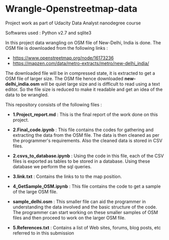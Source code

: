 # Wrangle-Openstreetmap-data
Project work as part of Udacity Data Analyst nanodegree course

Softwares used : Python v2.7 and sqlite3

In this project data wrangling on OSM file of New-Delhi, India is done. The OSM file is downloaded from the following links :
* https://www.openstreetmap.org/node/16173236
* https://mapzen.com/data/metro-extracts/metro/new-delhi_india/

The downloaded file will be in compressed state, it is extracted to get a OSM file of larger size. The OSM file hence downloaded 
__new-delhi_india.osm__ will be quiet large size and is difficult to read using a text editor. So the file size is reduced to make it 
readable and get an idea of the data to be wrangled.

This repository consists of the following files : 

- __1.Project_report.md__ : This is the final report of the work done on this project.

- __2.Final_code.ipynb__ : This file contains the codes for gathering and extracting the data from the OSM file. The data is then cleaned 
as per the programmer's requirements. Also the cleaned data is stored in CSV files.

- __2.csvs_to_database.ipynb__ : Using the code in this file, each of the CSV files is exported as tables to be stored in a database. Using 
these database we perform the sql queries.

- __3.link.txt__ : Contains the links to to the map position.

- __4_GetSample_OSM.ipynb__ : This file contains the code to get a sample of the large OSM file.

- __sample_delhi.osm__ : This smaller file can aid the programmer in understanding the data involved and the basic structure of the code.
The programmer can start working on these smaller samples of OSM files and then proceed to work on the larger OSM file.

- __5.References.txt__ : Contains a list of Web sites, forums, blog posts, etc referred to in this submission 





 


